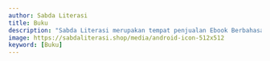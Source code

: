 ```yaml
---
author: Sabda Literasi
title: Buku
description: "Sabda Literasi merupakan tempat penjualan Ebook Berbahasa Indonesia terlengkap dengan harga dua kali lebih murah dan tersedia dalam bentuk PDF."
image: https://sabdaliterasi.shop/media/android-icon-512x512
keyword: [Buku]
---
```

